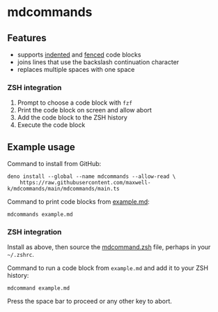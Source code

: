 # mdcommands

## Features

- supports [indented] and [fenced] code blocks
- joins lines that use the backslash continuation character
- replaces multiple spaces with one space

### ZSH integration

1. Prompt to choose a code block with `fzf`
2. Print the code block on screen and allow abort
3. Add the code block to the ZSH history
4. Execute the code block

[indented]: https://spec.commonmark.org/0.31.2/#indented-code-blocks
[fenced]: https://spec.commonmark.org/0.31.2/#fenced-code-blocks

## Example usage

Command to install from GitHub:

    deno install --global --name mdcommands --allow-read \
        https://raw.githubusercontent.com/maxwell-k/mdcommands/main/mdcommands/main.ts

Command to print code blocks from [example.md](./example.md):

    mdcommands example.md

### ZSH integration

Install as above, then source the [mdcommand.zsh](./mdcommand.zsh) file, perhaps
in your `~/.zshrc`.

Command to run a code block from `example.md` and add it to your ZSH history:

    mdcommand example.md

Press the space bar to proceed or any other key to abort.

<!--
mdcommnds/README.md
Copyright Keith Maxwell
SPDX-License-Identifier: CC0-1.0
-->
